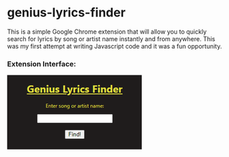 # genius-lyrics-finder

This is a simple Google Chrome extension that will allow you to quickly search for lyrics by song or artist name instantly and from anywhere. This was my first attempt at writing Javascript code and it was a fun opportunity.

### Extension Interface:

![Image of interface](https://github.com/moeezk7/genius-lyrics-finder/blob/main/images/interface.png)
